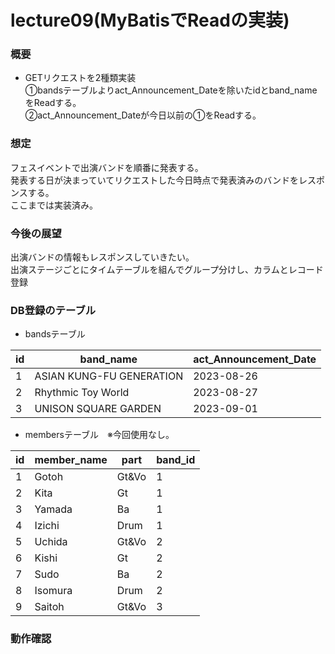 # lecture09(MyBatisでReadの実装)

### 概要
* GETリクエストを2種類実装  
①bandsテーブルよりact_Announcement_Dateを除いたidとband_nameをReadする。  
②act_Announcement_Dateが今日以前の①をReadする。

### 想定
フェスイベントで出演バンドを順番に発表する。  
発表する日が決まっていてリクエストした今日時点で発表済みのバンドをレスポンスする。  
ここまでは実装済み。  
  
### 今後の展望
出演バンドの情報もレスポンスしていきたい。  
出演ステージごとにタイムテーブルを組んでグループ分けし、カラムとレコード登録  
  
### DB登録のテーブル

* bandsテーブル
  
| id | band_name | act_Announcement_Date |
|------------|------------|------------|
| 1      | ASIAN KUNG-FU GENERATION      | 2023-08-26      |
| 2      | Rhythmic Toy World      | 2023-08-27      |
| 3      | UNISON SQUARE GARDEN      | 2023-09-01      |

* membersテーブル　※今回使用なし。
  
| id | member_name | part  | band_id |
|----|-------------|-------|---------|
|  1 | Gotoh       | Gt&Vo |       1 |
|  2 | Kita        | Gt    |       1 |
|  3 | Yamada      | Ba    |       1 |
|  4 | Izichi      | Drum  |       1 |
|  5 | Uchida      | Gt&Vo |       2 |
|  6 | Kishi       | Gt    |       2 |
|  7 | Sudo        | Ba    |       2 |
|  8 | Isomura     | Drum  |       2 |
|  9 | Saitoh      | Gt&Vo |       3 |





### 動作確認
